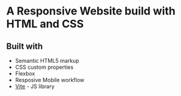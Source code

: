 # A Responsive Website build with HTML and CSS

## Built with

- Semantic HTML5 markup
- CSS custom properties
- Flexbox
- Resposive Mobile workflow
- [Vite](https://vitejs.dev/) - JS library
